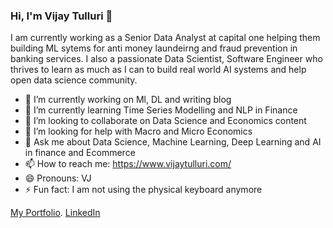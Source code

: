 ### Hi, I'm Vijay Tulluri 👋

I am currently working as a Senior Data Analyst at capital one helping them building ML sytems for anti money laundeirng and fraud prevention in banking services. I also a passionate Data Scientist, Software Engineer who thrives to learn as much as I can to build real world AI systems and help open data science community.

- 🔭 I’m currently working on Ml, DL and writing blog
- 🌱 I’m currently learning Time Series Modelling and NLP in Finance
- 👯 I’m looking to collaborate on Data Science and Economics content
- 🤔 I’m looking for help with Macro and Micro Economics
- 💬 Ask me about Data Science, Machine Learning, Deep Learning and AI in finance and Ecommerce
- 📫 How to reach me: https://www.vijaytulluri.com/
- 😄 Pronouns: VJ
- ⚡ Fun fact: I am not using the physical keyboard anymore

[My Portfolio](https://vijaytulluri.com/).    [LinkedIn](https://www.linkedin.com/in/vijaytulluri/)
